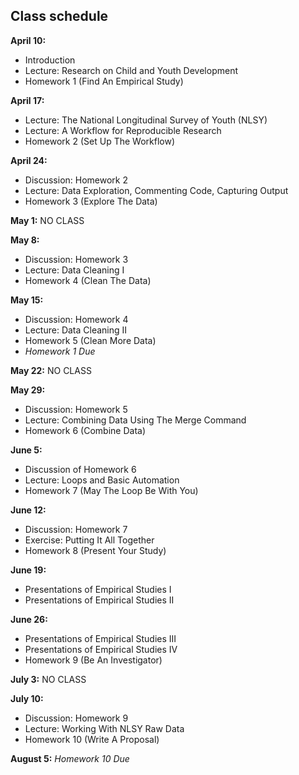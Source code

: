 ## Class schedule

**April 10:**
 
* Introduction
* Lecture: Research on Child and Youth Development
* Homework 1 (Find An Empirical Study) [<i class="fa fa-file-pdf-o" aria-hidden="true"></i>](https://mfr.osf.io/render?url=https://osf.io/seur6/?action=download%26mode=render)

**April 17:**

* Lecture: The National Longitudinal Survey of Youth (NLSY)
* Lecture: A Workflow for Reproducible Research
* Homework 2 (Set Up The Workflow) [<i class="fa fa-file-pdf-o" aria-hidden="true"></i>](https://mfr.osf.io/render?url=https://osf.io/538wa/?action=download%26mode=render)

**April 24:**

* Discussion: Homework 2
* Lecture: Data Exploration, Commenting Code, Capturing Output
* Homework 3 (Explore The Data) [<i class="fa fa-file-pdf-o" aria-hidden="true"></i>](https://mfr.osf.io/render?url=https://osf.io/ps3dg/?action=download%26mode=render)

**May 1:** NO CLASS

**May 8:**

* Discussion: Homework 3
* Lecture: Data Cleaning I
* Homework 4 (Clean The Data) [<i class="fa fa-file-pdf-o" aria-hidden="true"></i>](https://mfr.osf.io/render?url=https://osf.io/5eck8/?action=download%26mode=render)

**May 15:**

* Discussion: Homework 4
* Lecture: Data Cleaning II
* Homework 5 (Clean More Data) [<i class="fa fa-file-pdf-o" aria-hidden="true"></i>](https://mfr.osf.io/render?url=https://osf.io/mwsyr/?action=download%26mode=render)
* *Homework 1 Due*

**May 22:** NO CLASS

**May 29:**

* Discussion: Homework 5
* Lecture: Combining Data Using The Merge Command
* Homework 6 (Combine Data) [<i class="fa fa-file-pdf-o" aria-hidden="true"></i>](https://mfr.osf.io/render?url=https://osf.io/cmj5e/?action=download%26mode=render)

**June 5:**

* Discussion of Homework 6
* Lecture: Loops and Basic Automation
* Homework 7 (May The Loop Be With You) [<i class="fa fa-file-pdf-o" aria-hidden="true"></i>](https://mfr.osf.io/render?url=https://osf.io/4csn5/?action=download%26mode=render)

**June 12:**

* Discussion: Homework 7
* Exercise: Putting It All Together
* Homework 8 (Present Your Study) [<i class="fa fa-file-pdf-o" aria-hidden="true"></i>](https://mfr.osf.io/render?url=https://osf.io/vbdy4/?action=download%26mode=render)

**June 19:** 

* Presentations of Empirical Studies I
* Presentations of Empirical Studies II

**June 26:** 

* Presentations of Empirical Studies III
* Presentations of Empirical Studies IV
* Homework 9 (Be An Investigator) [<i class="fa fa-file-pdf-o" aria-hidden="true"></i>](https://mfr.osf.io/render?url=https://osf.io/s2wkm/?action=download%26mode=render)

**July 3:** NO CLASS

**July 10:**

* Discussion: Homework 9
* Lecture: Working With NLSY Raw Data
* Homework 10 (Write A Proposal) [<i class="fa fa-file-pdf-o" aria-hidden="true"></i>](https://mfr.osf.io/render?url=https://osf.io/cv356/?action=download%26mode=render)

**August 5:** *Homework 10 Due*
